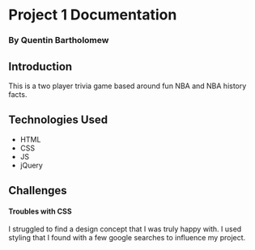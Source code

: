 # Project 1 Documentation
### By Quentin Bartholomew

## Introduction

This is a two player trivia game based around fun NBA and NBA history facts.

## Technologies Used

- HTML
- CSS
- JS
- jQuery

## Challenges

#### Troubles with CSS

I struggled to find a design concept that I was truly happy with. I used styling that I found with a few google searches to influence my project. 
